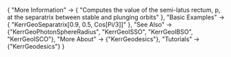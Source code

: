 {
  "More Information" -> {
    "Computes the value of the semi-latus rectum, p, at the separatrix between stable and plunging orbits"
  },
  "Basic Examples" -> {
    "KerrGeoSeparatrix[0.9, 0.5, Cos[Pi/3]]"
    },
  "See Also" -> {"KerrGeoPhotonSphereRadius", "KerrGeoISSO", "KerrGeoIBSO", "KerrGeoISCO"},
  "More About" -> {"KerrGeodesics"},
  "Tutorials" -> {"KerrGeodesics"}
}